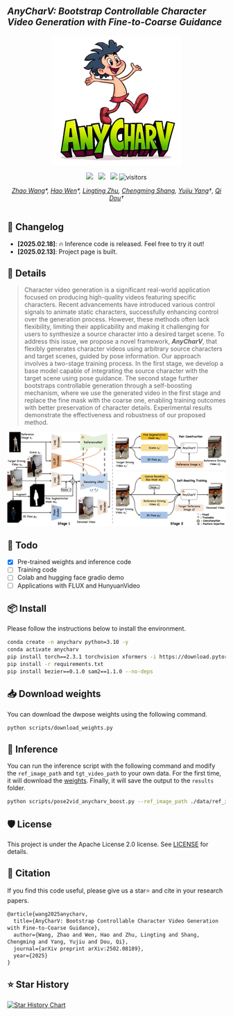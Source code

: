 ## ___***AnyCharV: Bootstrap Controllable Character Video Generation with Fine-to-Coarse Guidance***___

<div align="center">
<img src='assets/favicon.ico' style="height:300px"></img>




 <a href='https://arxiv.org/abs/2502.08189'><img src='https://img.shields.io/badge/arXiv-2502.08189-b31b1b.svg'></a> &nbsp;
 <a href='https://anycharv.github.io'><img src='https://img.shields.io/badge/Project-Page-Green'></a> &nbsp;
 <a href='https://huggingface.co/harriswen/AnyCharV'><img src='https://img.shields.io/badge/%F0%9F%A4%97%20Hugging%20Face-Page-blue'></a>
 ![visitors](https://visitor-badge.laobi.icu/badge?page_id=AnyCharV.AnyCharV&left_color=green&right_color=red)

_[Zhao Wang](https://kyfafyd.wang)\*, [Hao Wen](https://github.com/wenhao7841)\*, [Lingting Zhu](https://scholar.google.com/citations?user=TPD_P98AAAAJ), [Chengming Shang](https://helloscm.github.io), [Yujiu Yang](https://sites.google.com/view/iigroup-thu/about)†, [Qi Dou](https://www.cse.cuhk.edu.hk/~qdou)†_
<br><br>

</div>



## 📝 Changelog
- __[2025.02.18]__: 🔥 Inference code is released. Feel free to try it out!
- __[2025.02.13]__: Project page is built.



## 🔆 Details

> Character video generation is a significant real-world application focused on producing high-quality videos featuring specific characters. Recent advancements have introduced various control signals to animate static characters, successfully enhancing control over the generation process. However, these methods often lack flexibility, limiting their applicability and making it challenging for users to synthesize a source character into a desired target scene. To address this issue, we propose a novel framework, ***AnyCharV***, that flexibly generates character videos using arbitrary source characters and target scenes, guided by pose information. Our approach involves a two-stage training process. In the first stage, we develop a base model capable of integrating the source character with the target scene using pose guidance. The second stage further bootstraps controllable generation through a self-boosting mechanism, where we use the generated video in the first stage and replace the fine mask with the coarse one, enabling training outcomes with better preservation of character details. Experimental results demonstrate the effectiveness and robustness of our proposed method.



<div align="center">
    <a href="https://"><img width="1000px" height="auto" src="assets/framework.png"></a>
</div>


## 🎤 Todo

- [x] Pre-trained weights and inference code
- [ ] Training code
- [ ] Colab and hugging face gradio demo
- [ ] Applications with FLUX and HunyuanVideo

## 📦 Install

Please follow the instructions below to install the environment.

```bash
conda create -n anycharv python=3.10 -y
conda activate anycharv
pip install torch==2.3.1 torchvision xformers -i https://download.pytorch.org/whl/cu118/
pip install -r requirements.txt
pip install bezier==0.1.0 sam2==1.1.0 --no-deps
```

## 📥 Download weights

You can download the dwpose weights using the following command.

```bash
python scripts/download_weights.py
```

## 🚀 Inference

You can run the inference script with the following command and modify the `ref_image_path` and `tgt_video_path` to your own data. For the first time, it will download the [weights](https://huggingface.co/harriswen/AnyCharV). Finally, it will save the output to the `results` folder.

```bash
python scripts/pose2vid_anycharv_boost.py --ref_image_path ./data/ref_images/actorhq_A7S1.jpg --tgt_video_path ./data/tgt_videos/dance_indoor_1.mp4
```

## 🛡️ License

This project is under the Apache License 2.0 license. See [LICENSE](LICENSE) for details.

## 📝 Citation

If you find this code useful, please give us a star⭐️ and cite in your research papers.
```
@article{wang2025anycharv,
  title={AnyCharV: Bootstrap Controllable Character Video Generation with Fine-to-Coarse Guidance},
  author={Wang, Zhao and Wen, Hao and Zhu, Lingting and Shang, Chengming and Yang, Yujiu and Dou, Qi},
  journal={arXiv preprint arXiv:2502.08189},
  year={2025}
}
```

## ⭐️ Star History

[![Star History Chart](https://api.star-history.com/svg?repos=AnyCharV/AnyCharV&type=Date)](https://star-history.com/#AnyCharV/AnyCharV&Date)
